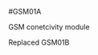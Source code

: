<!--- PrjInfo ---> <!--- Please remove this line after manually editing --->
<!--- 00a56be08b96043df9e37d6aff7b6990 --->
<!--- Created:20170111-16:38: ---> 
<!--- Author:Mlab: ---> 
<!--- AuthorEmail:mlab@mlab.cz: ---> 
<!--- Tags:imported: ---> 
<!--- Ust:None: ---> 
<!--- Name:GSM01A: --->
#GSM01A 
<!--- LongName --->
GSM conetcivity module
<!--- ELongName ---> 

<!--- Lead --->
Replaced GSM01B
<!--- ELead ---> 


​
​
<!--- Description --->
<!--- EDescription --->
<!--- Content --->
<!--- EContent --->
            